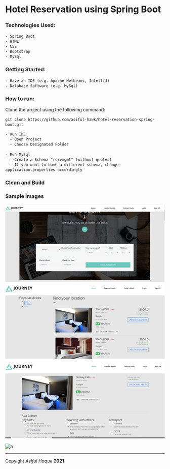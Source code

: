 # Hotel Reservation using Spring Boot

### Technologies Used:
    - Spring Boot
    - HTML
    - CSS
    - Bootstrap
    - MySql

### Getting Started:
    - Have an IDE (e.g. Apache Netbeans, IntelliJ)
    - Database Software (e.g. MySql)
  
### How to run:

Clone the project using the following command:

```
git clone https://github.com/asiful-hawk/hotel-reservation-spring-boot.git
```

    - Run IDE
      - Open Project
      - Choose Designated Folder
    
    - Run MySql
      - Create a Schema "rsrvmgmt" (without quotes)
      - If you want to have a different schema, change application.properties accordingly

### Clean and Build

### Sample images
![Home](Project%20Screenshots/Home.PNG "Home Page")
![List](Project%20Screenshots/List.PNG "List Page")
![Room](Project%20Screenshots/Room.PNG "Room Page")

![a](Project%Screenshots/List.PNG)


___
Copyight _Asiful Haque_ **2021**